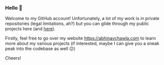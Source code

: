 ### Hello 👋

Welcome to my GitHub account! Unfortunately, a lot of my work is in private repositories (legal limitations, ah?) but you can glide through my public projects here (and [here](https://github.com/project-insulate)). 

Firstly, feel free to go over my website https://abhinavchawla.com to learn more about my various projects (if interested, maybe I can give you a sneak peak into the codebase as well 😉)

Cheers!




<!--
**abhinavchawla13/abhinavchawla13** is a ✨ _special_ ✨ repository because its `README.md` (this file) appears on your GitHub profile.

Here are some ideas to get you started:

- 🔭 I’m currently working on ...
- 🌱 I’m currently learning ...
- 👯 I’m looking to collaborate on ...
- 🤔 I’m looking for help with ...
- 💬 Ask me about ...
- 📫 How to reach me: ...
- 😄 Pronouns: ...
- ⚡ Fun fact: ...
-->
